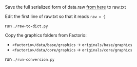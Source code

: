 Save the full serialized form of data.raw
[from here](https://wiki.factorio.com/Data.raw) to raw.txt

Edit the first line of raw.txt so that it reads `raw = {`

run `./raw-to-dict.py`

Copy the graphics folders from Factorio:

- `<factorio>/data/base/graphics` -> `originals/base/graphics`
- `<factorio>/data/core/graphics` -> `originals/core/graphics`

run `./run-conversion.py`
